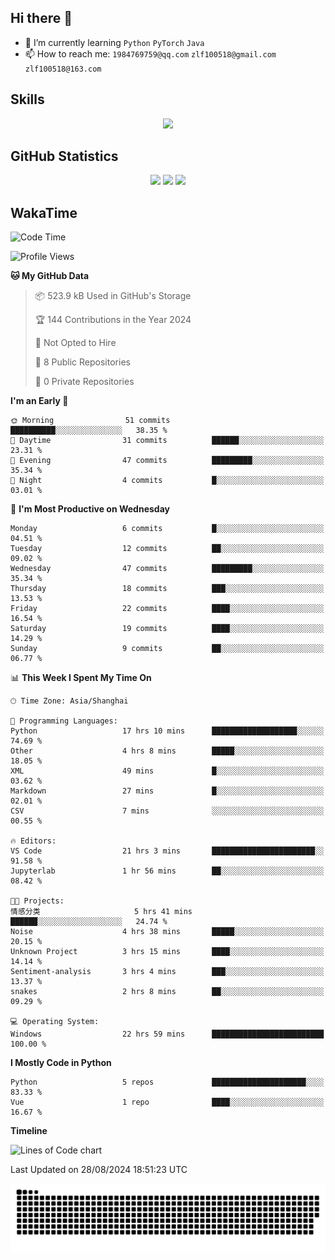 ## Hi there 👋

- 🌱 I’m currently learning `Python` `PyTorch` `Java`
- 📫 How to reach me: `1984769759@qq.com` `zlf100518@gmail.com` `zlf100518@163.com`

## Skills
<div align="center"> <img src="https://skillicons.dev/icons?i=python,linux,git,github,html,css,js" /> </div>

## GitHub Statistics

<div align="center">
  <img src="https://github-readme-stats.vercel.app/api?username=mrcchenfeng&show_icons=true&theme=tokyonight" />
  <img src="https://github-readme-stats.vercel.app/api/top-langs/?username=mrcchenfeng&show_icons=true&theme=tokyonight" />
  <img src="https://github-readme-activity-graph.vercel.app/graph?username=mrcchenfeng&theme=xcode" />
</div>

## WakaTime

<!--START_SECTION:waka-->
![Code Time](http://img.shields.io/badge/Code%20Time-59%20hrs%2039%20mins-blue)

![Profile Views](http://img.shields.io/badge/Profile%20Views-0-blue)

**🐱 My GitHub Data** 

> 📦 523.9 kB Used in GitHub's Storage 
 > 
> 🏆 144 Contributions in the Year 2024
 > 
> 🚫 Not Opted to Hire
 > 
> 📜 8 Public Repositories 
 > 
> 🔑 0 Private Repositories 
 > 
**I'm an Early 🐤** 

```text
🌞 Morning                51 commits          ██████████░░░░░░░░░░░░░░░   38.35 % 
🌆 Daytime                31 commits          ██████░░░░░░░░░░░░░░░░░░░   23.31 % 
🌃 Evening                47 commits          █████████░░░░░░░░░░░░░░░░   35.34 % 
🌙 Night                  4 commits           █░░░░░░░░░░░░░░░░░░░░░░░░   03.01 % 
```
📅 **I'm Most Productive on Wednesday** 

```text
Monday                   6 commits           █░░░░░░░░░░░░░░░░░░░░░░░░   04.51 % 
Tuesday                  12 commits          ██░░░░░░░░░░░░░░░░░░░░░░░   09.02 % 
Wednesday                47 commits          █████████░░░░░░░░░░░░░░░░   35.34 % 
Thursday                 18 commits          ███░░░░░░░░░░░░░░░░░░░░░░   13.53 % 
Friday                   22 commits          ████░░░░░░░░░░░░░░░░░░░░░   16.54 % 
Saturday                 19 commits          ████░░░░░░░░░░░░░░░░░░░░░   14.29 % 
Sunday                   9 commits           ██░░░░░░░░░░░░░░░░░░░░░░░   06.77 % 
```


📊 **This Week I Spent My Time On** 

```text
🕑︎ Time Zone: Asia/Shanghai

💬 Programming Languages: 
Python                   17 hrs 10 mins      ███████████████████░░░░░░   74.69 % 
Other                    4 hrs 8 mins        █████░░░░░░░░░░░░░░░░░░░░   18.05 % 
XML                      49 mins             █░░░░░░░░░░░░░░░░░░░░░░░░   03.62 % 
Markdown                 27 mins             █░░░░░░░░░░░░░░░░░░░░░░░░   02.01 % 
CSV                      7 mins              ░░░░░░░░░░░░░░░░░░░░░░░░░   00.55 % 

🔥 Editors: 
VS Code                  21 hrs 3 mins       ███████████████████████░░   91.58 % 
Jupyterlab               1 hr 56 mins        ██░░░░░░░░░░░░░░░░░░░░░░░   08.42 % 

🐱‍💻 Projects: 
情感分类                     5 hrs 41 mins       ██████░░░░░░░░░░░░░░░░░░░   24.74 % 
Noise                    4 hrs 38 mins       █████░░░░░░░░░░░░░░░░░░░░   20.15 % 
Unknown Project          3 hrs 15 mins       ████░░░░░░░░░░░░░░░░░░░░░   14.14 % 
Sentiment-analysis       3 hrs 4 mins        ███░░░░░░░░░░░░░░░░░░░░░░   13.37 % 
snakes                   2 hrs 8 mins        ██░░░░░░░░░░░░░░░░░░░░░░░   09.29 % 

💻 Operating System: 
Windows                  22 hrs 59 mins      █████████████████████████   100.00 % 
```

**I Mostly Code in Python** 

```text
Python                   5 repos             █████████████████████░░░░   83.33 % 
Vue                      1 repo              ████░░░░░░░░░░░░░░░░░░░░░   16.67 % 
```



**Timeline**

![Lines of Code chart](https://raw.githubusercontent.com/mrcchenfeng/mrcchenfeng/main/assets/bar_graph.png)


 Last Updated on 28/08/2024 18:51:23 UTC
<!--END_SECTION:waka-->

<div align="center"><img src="./assets/github-snake-dark.svg" /></div>
